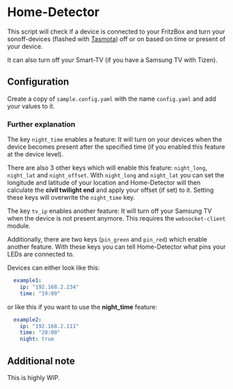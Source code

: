 # Home-Detector

This script will check if a device is connected to your FritzBox 
and turn your sonoff-devices (flashed with [Tasmota](https://github.com/arendst/Tasmota)) 
off or on based on time or present of your device.

It can also turn off your Smart-TV (if you have a Samsung TV with Tizen).

## Configuration

Create a copy of `sample.config.yaml` with the name `config.yaml` and add your
values to it.

### Further explanation

The key ``night_time`` enables a feature: It will turn on your devices 
when the device becomes present after the specified time (if you enabled this feature 
at the device level).

There are also 3 other keys which will enable this feature: `night_long`, `night_lat` and `night_offset`.
With `night_long` and `night_lat` you can set the longitude and latitude of your location and Home-Detector
will then calculate the **civil twilight end** and apply your offset (if set) to it.
Setting these keys will overwrite the ``night_time`` key.

The key ``tv_ip`` enables another feature: It will turn off your Samsung TV when the device
is not present anymore. This requires the ``websocket-client`` module.

Additionally, there are two keys (`pin_green` and `pin_red`) which enable another feature.
With these keys you can tell Home-Detector what pins your LEDs are connected to.

Devices can either look like this:

```yaml
  example1:
    ip: "192.168.2.234"
    time: "19:00"
````

or like this if you want to use the **night_time** feature:

```yaml
  example2:
    ip: "192.168.2.111"
    time: "20:00"
    night: true
````

## Additional note

This is highly WIP.